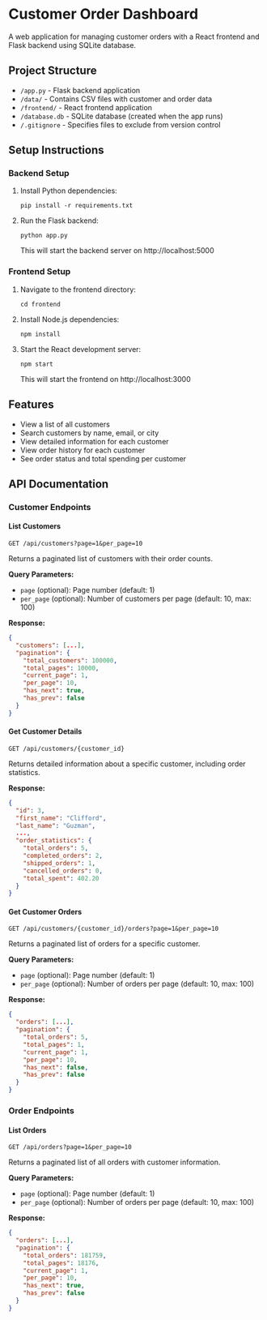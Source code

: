 # Customer Order Dashboard

A web application for managing customer orders with a React frontend and Flask backend using SQLite database.

## Project Structure

- `/app.py` - Flask backend application
- `/data/` - Contains CSV files with customer and order data
- `/frontend/` - React frontend application
- `/database.db` - SQLite database (created when the app runs)
- `/.gitignore` - Specifies files to exclude from version control

## Setup Instructions

### Backend Setup

1. Install Python dependencies:
   ```
   pip install -r requirements.txt
   ```

2. Run the Flask backend:
   ```
   python app.py
   ```
   This will start the backend server on http://localhost:5000

### Frontend Setup

1. Navigate to the frontend directory:
   ```
   cd frontend
   ```

2. Install Node.js dependencies:
   ```
   npm install
   ```

3. Start the React development server:
   ```
   npm start
   ```
   This will start the frontend on http://localhost:3000

## Features

- View a list of all customers
- Search customers by name, email, or city
- View detailed information for each customer
- View order history for each customer
- See order status and total spending per customer

## API Documentation

### Customer Endpoints

#### List Customers
```
GET /api/customers?page=1&per_page=10
```
Returns a paginated list of customers with their order counts.

**Query Parameters:**
- `page` (optional): Page number (default: 1)
- `per_page` (optional): Number of customers per page (default: 10, max: 100)

**Response:**
```json
{
  "customers": [...],
  "pagination": {
    "total_customers": 100000,
    "total_pages": 10000,
    "current_page": 1,
    "per_page": 10,
    "has_next": true,
    "has_prev": false
  }
}
```

#### Get Customer Details
```
GET /api/customers/{customer_id}
```
Returns detailed information about a specific customer, including order statistics.

**Response:**
```json
{
  "id": 3,
  "first_name": "Clifford",
  "last_name": "Guzman",
  ...,
  "order_statistics": {
    "total_orders": 5,
    "completed_orders": 2,
    "shipped_orders": 1,
    "cancelled_orders": 0,
    "total_spent": 402.20
  }
}
```

#### Get Customer Orders
```
GET /api/customers/{customer_id}/orders?page=1&per_page=10
```
Returns a paginated list of orders for a specific customer.

**Query Parameters:**
- `page` (optional): Page number (default: 1)
- `per_page` (optional): Number of orders per page (default: 10, max: 100)

**Response:**
```json
{
  "orders": [...],
  "pagination": {
    "total_orders": 5,
    "total_pages": 1,
    "current_page": 1,
    "per_page": 10,
    "has_next": false,
    "has_prev": false
  }
}
```

### Order Endpoints

#### List Orders
```
GET /api/orders?page=1&per_page=10
```
Returns a paginated list of all orders with customer information.

**Query Parameters:**
- `page` (optional): Page number (default: 1)
- `per_page` (optional): Number of orders per page (default: 10, max: 100)

**Response:**
```json
{
  "orders": [...],
  "pagination": {
    "total_orders": 181759,
    "total_pages": 18176,
    "current_page": 1,
    "per_page": 10,
    "has_next": true,
    "has_prev": false
  }
}
```